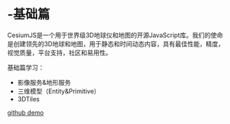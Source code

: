 # -基础篇

CesiumJS是一个用于世界级3D地球仪和地图的开源JavaScript库。我们的使命是创建领先的3D地球和地图，用于静态和时间动态内容，具有最佳性能，精度，视觉质量，平台支持，社区和易用性。

基础篇学习：

* 影像服务&地形服务
* 三维模型（Entity&Primitive）
* 3DTiles

[github demo](https://github.com/yangjianzhi-zl/Cesiumjs-demo)

